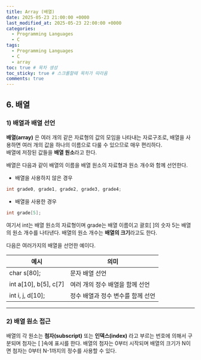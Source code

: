 ```yaml
---
title: Array (배열)
date: 2025-05-23 21:00:00 +0000
last_modified_at: 2025-05-23 22:00:00 +0000
categories: 
  - Programming Languages
  - C
tags:
  - Programming Languages
  - C
  - array
toc: true # 목차 생성
toc_sticky: true # 스크롤할때 목차가 따라옴
comments: true
---
```


## 6. **배열**
### 1) 배열과 배열 선언
**배열(array)** 은 여러 개의 같은 자료형의 값의 모임을 나타내는 자료구조로, 배열을 사용하면 여러 개의 값을 하나의 이름으로 다룰 수 있으므로 매우 편리하다.\
배열에 저장된 값들을 **배열 원소**라고 한다. 

배열은 다음과 같이 배열의 이름을 배열 원소의 자료형과 원소 개수와 함께 선언한다.



- 배열을 사용하지 않은 경우
```c
int grade0, grade1, grade2, grade3, grade4; 
```
- 배열을 사용한 경우
```c
int grade[5];
```
여기서 int는 배열 원소의 자료형이며 grade는 배열 이름이고 괄호[ ]의 숫자 5는 배열의 원소 개수를 나타낸다. 배열의 원소 개수는 **배열의 크기**라고도 한다.

다음은 여러가지의 배열을 선언한 예이다. 

|예시|의미|
|---|---|
|char s[80];|문자 배열 선언|
|int a[10], b[5], c[7]|여러 개의 정수 배열을 함께 선언|
|int i, j, d[10];|정수 배열과 정수 변수를 함께 선언|

---

### 2) 배열 원소 접근
배열의 각 원소는 **첨자(subscript)** 또는 **인덱스(index)** 라고 부르는 번호에 의해서 구분되며 첨자는 [ ]속에 표시를 한다. 배열의 첨자는 0부터 시작되며 배열의 크기가 N이면 첨자는 0부터 N-1까지의 정수를 사용할 수 있다.
